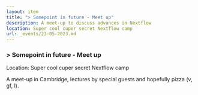 ```yaml
---
layout: item
title: "> Somepoint in future - Meet up"
description: A meet-up to discuss advances in Nextflow
location: Super cool cuper secret Nextflow camp
url: _events/23-05-2023.md
---
```


### > Somepoint in future - Meet up

Location: Super cool cuper secret Nextflow camp

A meet-up in Cambridge, lectures by special guests and hopefully pizza (v, gf, l).